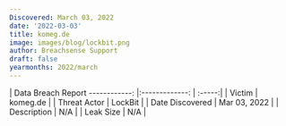 ```yaml
---
Discovered: March 03, 2022
date: '2022-03-03'
title: komeg.de
image: images/blog/lockbit.png
author: Breachsense Support
draft: false
yearmonths: 2022/march
---
```



| Data Breach Report
------------:   |:-------------:    | :-----:|
| Victim    | komeg.de      | 
| Threat Actor    | LockBit      | 
| Date Discovered    | Mar 03, 2022      | 
| Description    | N/A      | 
| Leak Size    | N/A      | 

